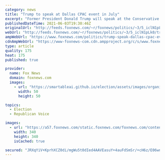 ```yaml
---
category: news
title: "Trump to speak at Dallas CPAC event in July"
excerpt: "Former President Donald Trump will speak at the Conservative Political Action Conference (CPAC) event in Dallas in July, Fox News has learned, in what will be one of his most high-profile speaking engagements since leaving the White House."
publishedDateTime: 2021-06-03T19:30:46Z
originalUrl: "http://feeds.foxnews.com/~r/foxnews/politics/~3/5_iclN1pLk0/trump-speak-dallas-cpac-event-july"
webUrl: "http://feeds.foxnews.com/~r/foxnews/politics/~3/5_iclN1pLk0/trump-speak-dallas-cpac-event-july"
ampWebUrl: "https://www.foxnews.com/politics/trump-speak-dallas-cpac-event-july.amp"
cdnAmpWebUrl: "https://www-foxnews-com.cdn.ampproject.org/c/s/www.foxnews.com/politics/trump-speak-dallas-cpac-event-july.amp"
type: article
quality: 175
heat: 175
published: true

provider:
  name: Fox News
  domain: foxnews.com
  images:
    - url: "https://smartableai.github.io/election/assets/images/organizations/foxnews.com-50x50.jpg"
      width: 50
      height: 50

topics:
  - Election
  - Republican Voice

images:
  - url: "https://a57.foxnews.com/static.foxnews.com/foxnews.com/content/uploads/2020/01/340/340/Screen-Shot-2020-01-15-at-11.36.03-AM.png?ve=1&tl=1"
    width: 340
    height: 340
    isCached: true

secured: "JRXqYiV+KprhXCZ0di/mgWu5t0dIed4AAVEasuY+4auFdSmSr/+cH6z/E06wnzGVt+CxbyCkyFkND7dNFBxXKRN5WB5Ixd/bL3n7pGBb4N5w45MdXG9KVg/nPUKDQCyXuash7WlRYBto1jQ7gl96ody9EL+MImwdCwOsz7GDXrKdlqqo9mKN4f2QcdIf56tzJDXWnEeMbYAAf9fUXT2AsBFzmwwMSo7ZgvgSURJW5iNDcyhTkqMXi3LyFRtPm8ITKgwDD7Qs03cIlEkn86sl6doqjqt+nnVy3BW9WsPSLlvHDMRFMb/jHPiPWxl7lUqkQd7B8H4m0/oGlR3ds+vCDFhxdwOESRNKIvWwj5bjlwY=;RH8d+V981r78EztaqR9iaQ=="
---
```



